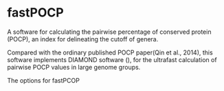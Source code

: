# fastPOCP

A software for calculating the pairwise percentage of conserved protein (POCP), an index for delineating the cutoff of genera.

Compared with the ordinary published POCP paper(Qin et al., 2014), this software implements DIAMOND software (), for the ultrafast calculation of pairwise POCP values in large genome groups. 


The options for fastPCOP
